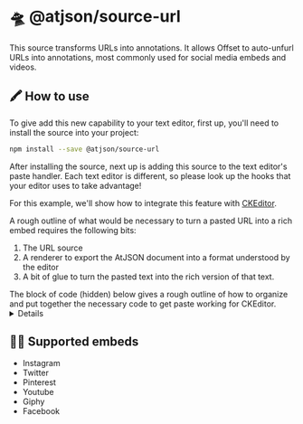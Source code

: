 # 🛸 @atjson/source-url

This source transforms URLs into annotations. It allows Offset to auto-unfurl URLs into annotations, most commonly used for social media embeds and videos.

## 🖍 How to use

To give add this new capability to your text editor, first up, you'll need to install the source into your project:

```bash
npm install --save @atjson/source-url
```

After installing the source, next up is adding this source to the text editor's paste handler. Each text editor is different, so please look up the hooks that your editor uses to take advantage!

For this example, we'll show how to integrate this feature with [CKEditor](https://ckeditor.com).

A rough outline of what would be necessary to turn a pasted URL into a rich embed requires the following bits:

1. The URL source
2. A renderer to export the AtJSON document into a format understood by the editor
3. A bit of glue to turn the pasted text into the rich version of that text.

<summary>
The block of code (hidden) below gives a rough outline of how to organize and put together the necessary code to get paste working for CKEditor.
<details>

```js
import URLSource from "@atjson/source-url";
import Renderer from "@atjson/renderer-hir";

class CKEditorRenderer extends Renderer {
  *"facebook-embed"(embed) {
    return `<oembed>${embed.attributes.url}</oembed>`;
  }
  *"giphy-embed"(embed) {
    return `<oembed>${embed.attributes.url}</oembed>`;
  }
  *"iframe-embed"(embed) {
    return `<oembed>${embed.attributes.url}</oembed>`;
  }
  *"instagram-embed"(embed) {
    return `<oembed>${embed.attributes.url}</oembed>`;
  }
  *"pinterest-embed"(embed) {
    return `<oembed>${embed.attributes.url}</oembed>`;
  }
  *"twitter-embed"(embed) {
    return `<oembed>${embed.attributes.url}</oembed>`;
  }
  *"youtube-embed"(embed) {
    return `<oembed>${embed.attributes.url}</oembed>`;
  }
  *root() {
    let chunks = yield;
    return chunks.join("");
  }
}

editor.on("paste", function (evt) {
  let richPaste = new URLSource(evt.data.dataValue);
  let renderer = new CKEditorRenderer();
  evt.data.dataValue = renderer.render(richPaste.toCommonSchema());
});
```

</details>
</summary>

## 💁‍♀️ Supported embeds

- Instagram
- Twitter
- Pinterest
- Youtube
- Giphy
- Facebook
